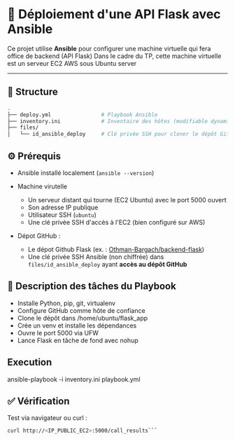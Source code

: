 # 🚀 Déploiement d'une API Flask avec Ansible

Ce projet utilise **Ansible** pour configurer une machine virtuelle qui fera office de backend (API Flask)
Dans le cadre du TP, cette machine virtuelle est un serveur EC2 AWS sous Ubuntu server

---

## 📁 Structure

```bash
.
├── deploy.yml                # Playbook Ansible
├── inventory.ini             # Inventaire des hôtes (modifiable dynamiquement)
├── files/
│   └── id_ansible_deploy     # Clé privée SSH pour cloner le dépôt GitHub
```

## ⚙️ Prérequis

* Ansible installé localement (`ansible --version`)

* Machine virutelle
  * Un serveur distant qui tourne (EC2 Ubuntu) avec le port 5000 ouvert
  * Son adresse IP publique
  * Utilisateur SSH (`ubuntu`)
  * Une clé privée SSH d'accès à l'EC2 (bien configuré sur AWS)

* Dépot GitHub :
  * Le dépot Github Flask (ex. : [Othman-Bargach/backend-flask](https://github.com/Othman-Bargach/backend-flask))
  * Une clé privée SSH Ansible (non chiffrée) dans `files/id_ansible_deploy` ayant **accès au dépôt GitHub**

## 📄 Description des tâches du Playbook

* Installe Python, pip, git, virtualenv
* Configure GitHub comme hôte de confiance
* Clone le dépôt dans /home/ubuntu/flask_app
* Crée un venv et installe les dépendances
* Ouvre le port 5000 via UFW
* Lance Flask en tâche de fond avec nohup

## Execution

ansible-playbook -i inventory.ini playbook.yml

## ✅ Vérification

Test via navigateur ou curl :

```bash
curl http://<IP_PUBLIC_EC2>:5000/call_results```
